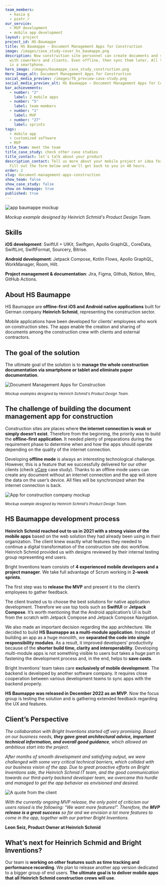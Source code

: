 ```yaml
---
team_members:
  - kasia g
  - piotr_r
our_service:
  - MVP development
  - mobile app development
layout: project
project_id: HS-Baumappe
title: HS Baumappe – Document Management Apps for Construction
image: /images/case_study-cover_hs_baumappe.png
description: Now construction site personnel can create documents and share them
  with coworkers and clients. Even offline, then sync them later. All they need
  is a smartphone.
hero_image: /images/baumappe_case_study_construction.png
Hero Image_alt: Document Management Apps for Construction
social_media_previev: /images/fb_preview-case-study.png
social_media_previev_alt: HS Baumappe – Document Management Apps for Construction
bar_achievements:
  - number: "2"
    label: 2 mobile apps
  - number: "5"
    label: team members
  - number: "1"
    label: MVP
  - number: "27"
    label: sprints
tags:
  - mobile app
  - customized software
  - MVP
title_team: meet the team
title_case_study: check other case studies
title_contact: let's talk about your product
description_contact: Tell us more about your mobile project or idea for an app.
  Fill out the form below and we'll get back to you in 48 hours.
order: 2
slug: document-management-apps-construction
show_team: false
show_case_study: false
show on homepage: true
published: true
---
```

<div class="image"><img src="/images/app_baumappe_mockups.png" alt="app baumappe mockup" title="Mockup example designed by Heinrich Schmid's Product Design Team."  /> </div>

*Mockup example designed by Heinrich Schmid's Product Design Team.*

## Skills

**iOS development**: SwiftUI + UIKit, Swiftgen, Apollo GraphQL, CoreData, SwiftLint, SwiftFormat, Sourcery, Bitrise.

**Android development**: Jetpack Compose, Kotlin Flows, Apollo GraphQL, WorkManager, Room, Hilt.

**Project management & documentation**: Jira, Figma, Github, Notion, Miro, GitHub Actions. 

## About HS Baumappe

HS Baumappe are **offline-first iOS and Android native applications** built for German company **Heinrich Schmid**, representing the construction sector. 

Mobile applications have been developed for clients’ employees who work on construction sites. The apps enable the creation and sharing of documents among the construction crew with clients and external contractors.

## The goal of the solution

The ultimate goal of the solution is to **manage the whole construction documentation via smartphone or tablet and eliminate paper documentation**.

<div class="image"><img src="/images/app_mockups_dodocumenttion_management_apps.png" alt="Document Management Apps for Construction" title="Mockup examples designed by Heinrich Schmid's Product Design Team."  /> </div>

<sub>*Mockup examples designed by Heinrich Schmid's Product Design Team.*</sub>

## The challenge of building the document management app for construction

Construction sites are places where **the internet connection is weak or simply doesn’t exist**. Therefore from the beginning, the priority was to build the **offline-first application**. It needed plenty of preparations during the requirement phase to determine when and how the apps should operate depending on the quality of the internet connection.

Developing **offline mode** is always an interesting technological challenge. However, this is a feature that we successfully delivered for our other clients (check [vCare](/projects/vCare) case study). Thanks to an offline mode users can create any document without an internet connection and the app will store the data on the user’s device. All files will be synchronized when the internet connection is back.

<div class="image"><img src="/images/hs_baumappe_case_study_mockup.png" alt="App for construction company mockup" title="Mockup examples designed by Heinrich Schmid's Product Design Team."  /> </div>

<sub>*Mockup example designed by Heinrich Schmid's Product Design Team.*</sub>

## HS Baumappe development process

**Heinrich Schmid reached out to us in 2021 with a strong vision of the mobile apps** based on the web solution they had already been using in their organization. The client knew exactly what features they needed to continue a digital transformation of the construction site doc workflow. Heinrich Schmid provided us with designs reviewed by their internal testing group representing end users.

Bright Inventions team consists of **4 experienced mobile developers and a project manager**. We take full advantage of Scrum working in **2-week sprints**.

The first step was to **release the MVP** and present it to the client’s employees to gather feedback.

The client trusted us to choose the best solutions for native application development. Therefore we use top tools such as **SwiftUI** or **Jetpack Compose**. It’s worth mentioning that the Android application’s UI is built from the scratch with Jetpack Compose and Jetpack Compose Navigation.

We also made an important decision regarding the app architecture. We decided to build **HS Baumappe as a multi-module application**. Instead of building an app as a huge monolith, we **separated the code into single responsibility modules**. As a result, it improved developers’ productivity because of the **shorter build time, clarity and interoperability**. Developing multi-module apps is not something visible to users but takes a huge part in fastening the development process and, in the end, helps to **save costs**.

Bright Inventions’ team takes care **exclusively of mobile development**. The backend is developed by another software company. It requires close cooperation between various development teams to sync apps with the backend properly.

**HS Baumappe was released in December 2022 as an MVP**. Now the focus group is testing the solution and is gathering extended feedback regarding the UX and features.

## Client’s Perspective

*The collaboration with Bright Inventions started off very promising. Based on our business needs, **they gave great architectural advice, important technical information, and overall good guidance**, which allowed an ambitious start into the project.*

*After months of smooth development and satisfying output, we were challenged with some very critical technical barriers, which collided with our business vision of the app. Due to great proactive efforts on Bright Inventions side, the Heinrich Schmid IT team, and the good communication towards our third-party backend developer team, we overcame this hurdle and managed to get the app behavior as envisioned and desired.* 

<div class="image"><img src="/images/case_study_client_quote.png" alt="A quote from the client" title="Client's perspective"  /> </div>

*With the currently ongoing MVP release, the only point of criticism our users raised is the following: “We want more features!”. Therefore, the **MVP release is a great success** so far and we envision a lot more features to come in the app, together with our partner Bright Inventions.*

**Leon Seiz, Product Owner at Heinrich Schmid**

## What’s next for Heinrich Schmid and Bright Inventions?

Our team is **working on other features such as time tracking and performance recording**. We plan to release another app version dedicated to a bigger group of end users. **The ultimate goal is to deliver mobile apps that all Heinrich Schmid construction crews will use**.